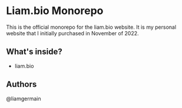 # Liam.bio Monorepo

This is the official monorepo for the liam.bio website. It is my personal website that I initially purchased in November of 2022.

## What's inside?
- liam.bio

## Authors
@liamgermain
